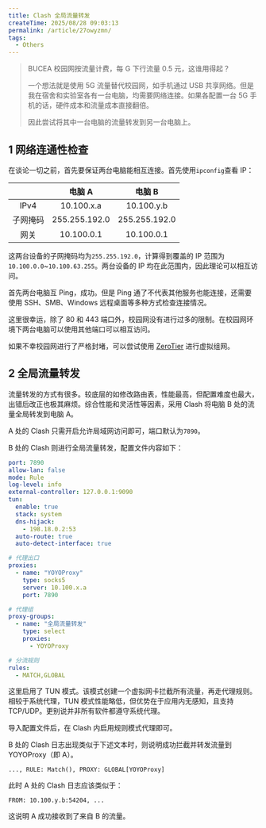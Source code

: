 ```yaml
---
title: Clash 全局流量转发
createTime: 2025/08/28 09:03:13
permalink: /article/27owyzmn/
tags:
  - Others
---
```


> BUCEA 校园网按流量计费，每 G 下行流量 0.5 元，这谁用得起？
>
> 一个想法就是使用 5G 流量替代校园网，如手机通过 USB 共享网络。但是我在宿舍和实验室各有一台电脑，均需要网络连接。如果各配置一台 5G 手机的话，硬件成本和流量成本直接翻倍。
>
> 因此尝试将其中一台电脑的流量转发到另一台电脑上。

<!-- more -->

## 1 网络连通性检查

在谈论一切之前，首先要保证两台电脑能相互连接。首先使用`ipconfig`查看 IP：

|          |    电脑 A     |    电脑 B     |
| :------: | :-----------: | :-----------: |
|   IPv4   |  10.100.x.a   |  10.100.y.b   |
| 子网掩码 | 255.255.192.0 | 255.255.192.0 |
|   网关   |  10.100.0.1   |  10.100.0.1   |

这两台设备的子网掩码均为`255.255.192.0`，计算得到覆盖的 IP 范围为`10.100.0.0`~`10.100.63.255`。两台设备的 IP 均在此范围内，因此理论可以相互访问。

首先两台电脑互 Ping，成功。但是 Ping 通了不代表其他服务也能连接，还需要使用 SSH、SMB、Windows 远程桌面等多种方式检查连接情况。

这里很幸运，除了 80 和 443 端口外，校园网没有进行过多的限制。在校园网环境下两台电脑可以使用其他端口可以相互访问。

如果不幸校园网进行了严格封堵，可以尝试使用 [ZeroTier](https://www.zerotier.com/) 进行虚拟组网。

## 2 全局流量转发

流量转发的方式有很多。较底层的如修改路由表，性能最高，但配置难度也最大，出错后改正也极其麻烦。综合性能和灵活性等因素，采用 Clash 将电脑 B 处的流量全局转发到电脑 A。

A 处的 Clash 只需开启允许局域网访问即可，端口默认为`7890`。

B 处的 Clash 则进行全局流量转发，配置文件内容如下：

```yaml
port: 7890
allow-lan: false
mode: Rule
log-level: info
external-controller: 127.0.0.1:9090
tun:
  enable: true
  stack: system
  dns-hijack:
    - 198.18.0.2:53
  auto-route: true
  auto-detect-interface: true

# 代理出口
proxies:
  - name: "YOYOProxy"
    type: socks5
    server: 10.100.x.a
    port: 7890

# 代理组
proxy-groups:
  - name: "全局流量转发"
    type: select
    proxies:
      - YOYOProxy

# 分流规则
rules:
  - MATCH,GLOBAL
```

这里启用了 TUN 模式。该模式创建一个虚拟网卡拦截所有流量，再走代理规则。相较于系统代理，TUN 模式性能略低，但优势在于应用内无感知，且支持 TCP/UDP。更别说并非所有软件都遵守系统代理。

导入配置文件后，在 Clash 内启用规则模式代理即可。

B 处的 Clash 日志出现类似于下述文本时，则说明成功拦截并转发流量到 YOYOProxy（即 A）。

```text
..., RULE: Match(), PROXY: GLOBAL[YOYOProxy]
```

此时 A 处的 Clash 日志应该类似于：

```text
FROM: 10.100.y.b:54204, ...
```

这说明 A 成功接收到了来自 B 的流量。
